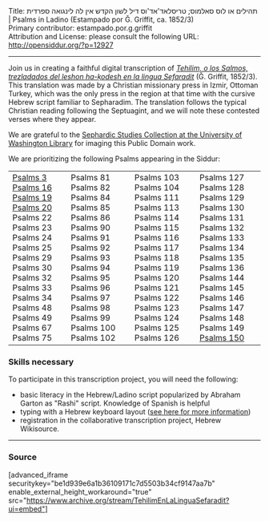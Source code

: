 <html>
<head></head>
<body>
Title: תהילים או לוס סאלמוס; טריסלאד'אד'וס דיל לשון הקדש אין לה לינגואה ספרדית | Psalms in Ladino (Estampado por Ǧ. Griffit, ca. 1852/3)<br />
Primary contributor: estampado.por.g.griffit<br />
Attribution and License: please consult the following URL: <a href="http://opensiddur.org/?p=12927">http://opensiddur.org/?p=12927</a>
<p />
<hr />

Join us in creating a faithful digital transcription of <a href="https://he.wikisource.org/wiki/%D7%9E%D7%A4%D7%AA%D7%97:Tehilim,_o_los_Salmos,_trezladados_del_leshon_ha-%E1%B8%B3odesh_en_la_lingua_Sefaradit.pdf"><em>Tehilim, o los Salmos, trezladados del leshon ha-ḳodesh en la lingua Sefaradit</em></a> (Ǧ. Griffit, 1852/3). This translation was made by a Christian missionary press in Izmir, Ottoman Turkey, which was the only press in the region at that time with the cursive Hebrew script familiar to Sepharadim. The translation follows the typical Christian reading following the Septuagint, and we will note these contested verses where they appear.

We are grateful to the <a href="http://digitalcollections.lib.washington.edu/cdm/landingpage/collection/p16786coll3">Sephardic Studies Collection at the University of Washington Library</a> for imaging this Public Domain work.

We are prioritizing the following Psalms appearing in the Siddur:

<table>
<tr><td>
<a href="https://opensiddur.org/readings-and-sourcetexts/mekorot/tanakh/ketuvim/emet/tehilim/psalms-3-by-david-in-ladino-1852/">Psalms&nbsp;3</a>
<a href="https://opensiddur.org/readings-and-sourcetexts/mekorot/tanakh/ketuvim/emet/tehilim/psalms-16-by-david-in-ladino-1852/">Psalms&nbsp;16</a>
<a href="https://opensiddur.org/readings-and-sourcetexts/mekorot/tanakh/ketuvim/emet/tehilim/psalms-19-by-david-in-ladino-1852/">Psalms&nbsp;19</a>
<a href="https://opensiddur.org/readings-and-sourcetexts/mekorot/tanakh/ketuvim/emet/tehilim/psalms-20-by-david-in-ladino-1852/">Psalms&nbsp;20</a> 
Psalms&nbsp;22
Psalms&nbsp;23
Psalms&nbsp;24
Psalms&nbsp;25
Psalms&nbsp;29
Psalms&nbsp;30
Psalms&nbsp;32
Psalms&nbsp;33
Psalms&nbsp;34
Psalms&nbsp;48
Psalms&nbsp;49 
Psalms&nbsp;67 
Psalms&nbsp;75</td>

<td>Psalms&nbsp;81 
Psalms&nbsp;82
Psalms&nbsp;84
Psalms&nbsp;85
Psalms&nbsp;86 
Psalms&nbsp;90
Psalms&nbsp;91
Psalms&nbsp;92
Psalms&nbsp;93
Psalms&nbsp;94
Psalms&nbsp;95
Psalms&nbsp;96
Psalms&nbsp;97
Psalms&nbsp;98
Psalms&nbsp;99 
Psalms&nbsp;100 
Psalms&nbsp;102
</td>

<td>
Psalms&nbsp;103
Psalms&nbsp;104 
Psalms&nbsp;111
Psalms&nbsp;113
Psalms&nbsp;114
Psalms&nbsp;115
Psalms&nbsp;116
Psalms&nbsp;117
Psalms&nbsp;118
Psalms&nbsp;119 
Psalms&nbsp;120 
Psalms&nbsp;121
Psalms&nbsp;122
Psalms&nbsp;123
Psalms&nbsp;124
Psalms&nbsp;125
Psalms&nbsp;126
</td>

<td>
Psalms&nbsp;127
Psalms&nbsp;128
Psalms&nbsp;129
Psalms&nbsp;130
Psalms&nbsp;131
Psalms&nbsp;132
Psalms&nbsp;133
Psalms&nbsp;134
Psalms&nbsp;135
Psalms&nbsp;136
Psalms&nbsp;144
Psalms&nbsp;145
Psalms&nbsp;146
Psalms&nbsp;147
Psalms&nbsp;148
Psalms&nbsp;149
<a href="https://opensiddur.org/readings-and-sourcetexts/mekorot/tanakh/ketuvim/emet/tehilim/book-five/psalms-150-in-ladino/">Psalms&nbsp;150</a>
</td></tr></table>

<h3>Skills necessary</h3>

To participate in this transcription project, you will need the following:

<ul>
    <li>basic literacy in the Hebrew/Ladino script popularized by Abraham Garton as "Rashi" script. Knowledge of Spanish is helpful</li>
    <li>typing with a Hebrew keyboard layout (<a href="https://opensiddur.org/tools/transcribe/">see here for more information</a>)</li>
    <li>registration in the collaborative transcription project, Hebrew Wikisource.</li>
</ul>

<hr />

<h3>Source</h3>

[advanced_iframe securitykey="be1d939e6a1b36109171c7d5503b34cf9147aa7b" enable_external_height_workaround="true" src="https://www.archive.org/stream/TehilimEnLaLinguaSefaradit?ui=embed"]
</body>
</html>